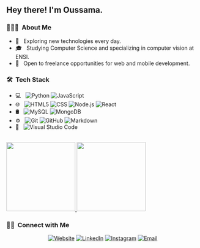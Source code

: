 <h2> Hey there! I'm Oussama.</h2>

<h3> 👨🏻‍💻 &nbsp;About Me </h3>

- 🤔 &nbsp; Exploring new technologies every day.
- 🎓 &nbsp; Studying Computer Science and specializing in computer vision at ENSI.
- 💼 &nbsp; Open to freelance opportunities for web and mobile development.

<h3> 🛠 &nbsp;Tech Stack</h3>

- 💻 &nbsp;
  ![Python](https://img.shields.io/badge/-Python-333333?style=flat&logo=python)
  ![JavaScript](https://img.shields.io/badge/-JavaScript-333333?style=flat&logo=javascript)
- 🌐 &nbsp;
  ![HTML5](https://img.shields.io/badge/-HTML5-333333?style=flat&logo=HTML5)
  ![CSS](https://img.shields.io/badge/-CSS-333333?style=flat&logo=CSS3&logoColor=1572B6)
  ![Node.js](https://img.shields.io/badge/-Node.js-333333?style=flat&logo=node.js)
  ![React](https://img.shields.io/badge/-React-333333?style=flat&logo=react)
- 🛢 &nbsp;
  ![MySQL](https://img.shields.io/badge/-MySQL-333333?style=flat&logo=mysql)
  ![MongoDB](https://img.shields.io/badge/-MongoDB-333333?style=flat&logo=mongodb)
- ⚙️ &nbsp;
  ![Git](https://img.shields.io/badge/-Git-333333?style=flat&logo=git)
  ![GitHub](https://img.shields.io/badge/-GitHub-333333?style=flat&logo=github)
  ![Markdown](https://img.shields.io/badge/-Markdown-333333?style=flat&logo=markdown)
- 🔧 &nbsp;
  ![Visual Studio Code](https://img.shields.io/badge/-Visual%20Studio%20Code-333333?style=flat&logo=visual-studio-code&logoColor=007ACC)
  
<br/>

<a href="https://github.com/oussama-aouini">
  <img height="180em" src="https://github-readme-stats.vercel.app/api?username=oussama-aouini&theme=buefy&show_icons=true" />
  <img height="180em" src="https://github-readme-stats.vercel.app/api/top-langs/?username=oussama-aouini&theme=buefy&layout=compact" />
</a>

<br/>

<h3> 🤝🏻 &nbsp;Connect with Me </h3>

<p align="center">
<a href="http://aouiniou.me/"><img alt="Website" src="https://img.shields.io/badge/Website-www.aouiniou.me-blue?style=flat-square&logo=google-chrome"></a>
<a href="https://www.linkedin.com/in/oussama-aouini/"><img alt="LinkedIn" src="https://img.shields.io/badge/LinkedIn-Oussama%20Aouini-blue?style=flat-square&logo=linkedin"></a>
<a href="https://www.instagram.com/aouiniou/"><img alt="Instagram" src="https://img.shields.io/badge/Instagram-aouiniou-blue?style=flat-square&logo=instagram"></a>
<a href="oussama.aouini@ensi-uma.tn"><img alt="Email" src="https://img.shields.io/badge/Email-aouiniou@gmail.com-blue?style=flat-square&logo=gmail"></a>
</p>
